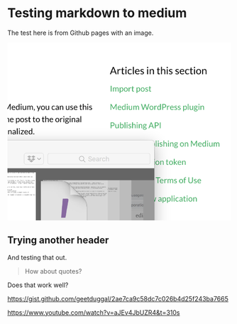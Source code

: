 # Testing markdown to medium

The test here is from Github pages with an image.

![image-20190125170207770](image-20190125170207770.png)



## Trying another header

And testing that out.

> How about quotes?

Does that work well?

https://gist.github.com/geetduggal/2ae7ca9c58dc7c026b4d25f243ba7665

https://www.youtube.com/watch?v=aJEv4JbUZR4&t=310s